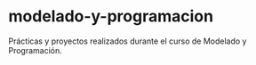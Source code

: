 # modelado-y-programacion
Prácticas y proyectos realizados durante el curso de Modelado y Programación.
